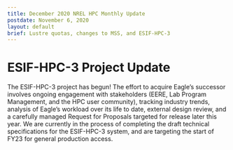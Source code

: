 ```yaml
---
title: December 2020 NREL HPC Monthly Update
postdate: November 6, 2020
layout: default
brief: Lustre quotas, changes to MSS, and ESIF-HPC-3
---
```


# ESIF-HPC-3 Project Update
The ESIF-HPC-3 project has begun! The effort to acquire Eagle’s successor involves ongoing engagement with stakeholders (EERE, Lab Program Management, and the HPC user community), tracking industry trends, analysis of Eagle’s workload over its life to date, external design review, and a carefully managed Request for Proposals targeted for release later this year. We are currently in the process of completing the draft technical specifications for the ESIF-HPC-3 system, and are targeting the start of FY23 for general production access.
